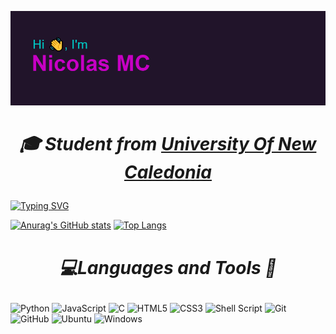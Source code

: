 
 [![MasterHead](https://github.com/NicolasMarieCatherine/NicolasMarieCatherine/blob/main/header.png)](https://github.com/NicolasMarieCatherine)
 <!-- <img align="right" alt="Coding" width="400" src="add your link here"> -->

# <p align="center"><i>🎓 Student from <a href="https://unc.nc">University Of New Caledonia</a></i></p>

[![Typing SVG](https://readme-typing-svg.herokuapp.com?lines=I'm+new+on+GitHub+%3Ap;Quick+view+of+my+stats+...+)](https://git.io/typing-svg)


[![Anurag's GitHub stats](https://github-readme-stats.vercel.app/api?username=NicolasMarieCatherine&theme=radical&show_icons=true&count_private=true&hide_border=true&include_all_commits=true&line_height=40)](https://github.com/anuraghazra/github-readme-stats)
[![Top Langs](https://github-readme-stats.vercel.app/api/top-langs/?username=NicolasMarieCatherine&theme=radical&hide_border=true)](https://github.com/anuraghazra/github-readme-stats)

# <p align="center"><i>💻Languages and Tools 🔧</i></p>
![Python](https://img.shields.io/badge/python-3670A0?style=for-the-badge&logo=python&logoColor=ffdd54)
![JavaScript](https://img.shields.io/badge/javascript-%23323330.svg?style=for-the-badge&logo=javascript&logoColor=%23F7DF1E)
![C](https://img.shields.io/badge/c-%2300599C.svg?style=for-the-badge&logo=c&logoColor=white)
![HTML5](https://img.shields.io/badge/html5-%23E34F26.svg?style=for-the-badge&logo=html5&logoColor=white)
![CSS3](https://img.shields.io/badge/css3-%231572B6.svg?style=for-the-badge&logo=css3&logoColor=white)
![Shell Script](https://img.shields.io/badge/shell_script-%23121011.svg?style=for-the-badge&logo=gnu-bash&logoColor=white)
![Git](https://img.shields.io/badge/git-%23F05033.svg?style=for-the-badge&logo=git&logoColor=white)
![GitHub](https://img.shields.io/badge/github-%23121011.svg?style=for-the-badge&logo=github&logoColor=white)
![Ubuntu](https://img.shields.io/badge/Ubuntu-E95420?style=for-the-badge&logo=ubuntu&logoColor=white)
![Windows](https://img.shields.io/badge/Windows-0078D6?style=for-the-badge&logo=windows&logoColor=white)
